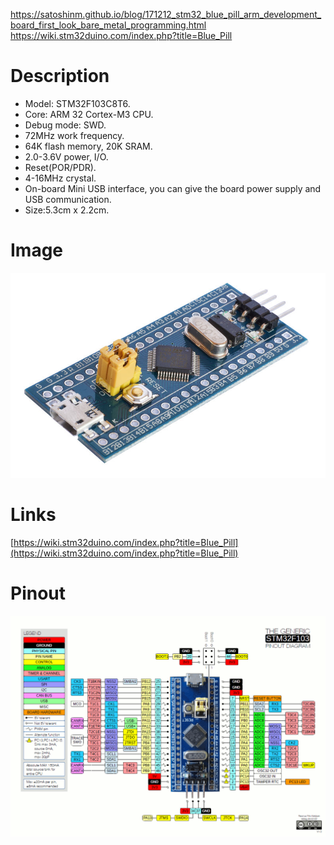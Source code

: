https://satoshinm.github.io/blog/171212_stm32_blue_pill_arm_development_board_first_look_bare_metal_programming.html
https://wiki.stm32duino.com/index.php?title=Blue_Pill

# Description
* Model: STM32F103C8T6.
* Core: ARM 32 Cortex-M3 CPU.
* Debug mode: SWD.
* 72MHz work frequency.
* 64K flash memory, 20K SRAM.
* 2.0-3.6V power, I/O.
* Reset(POR/PDR).
* 4-16MHz crystal.
* On-board Mini USB interface, you can give the board power supply and USB communication.
* Size:5.3cm x 2.2cm.

# Image
![800px-STM32_Blue_Pill_perspective.jpg](800px-STM32_Blue_Pill_perspective.jpg)
# Links
[https://wiki.stm32duino.com/index.php?title=Blue_Pill](https://wiki.stm32duino.com/index.php?title=Blue_Pill)



# Pinout
![bluepill-pinout.gif](bluepill-pinout.gif)

